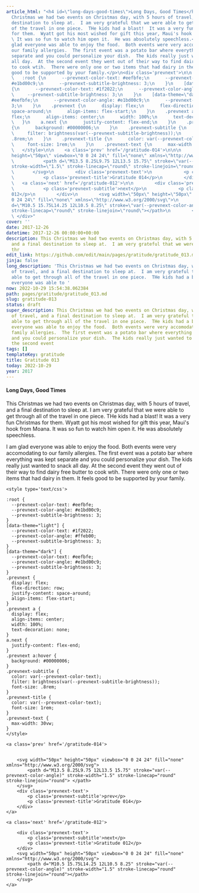 ```yaml
---
article_html: "<h4 id=\"long-days-good-times\">Long Days, Good Times</h4>\n<p>This
  Christmas we had two events on Christmas day, with 5 hours of travel, and a final
  destination to sleep at.  I am very grateful that we were able to get through all
  of the travel in one piece.  THe kids had a blast!  It was a very fun Christmas
  for them.  Wyatt got his most wished for gift this year, Maui's hook from Moana.
  \ It was so fun to watch him open it.  He was absolutely speechless.</p>\n<p>I am
  glad everyone was able to enjoy the food.  Both events were very accomodating to
  our family allergies.  The first event was a potato bar where everything was kept
  separate and you could personalize your dish.  The kids really just wanted to snack
  all day.  At the second event they went out of their way to find dairy free butter
  to cook wtih.  There were only one or two items that had dairy in them.  It feels
  good to be supported by your family.</p>\n<div class='prevnext'>\n\n    <style type='text/css'>\n\n
  \   :root {\n      --prevnext-color-text: #eefbfe;\n      --prevnext-color-angle:
  #e1bd00c9;\n      --prevnext-subtitle-brightness: 3;\n    }\n    [data-theme=\"light\"]
  {\n      --prevnext-color-text: #1f2022;\n      --prevnext-color-angle: #ffeb00;\n
  \     --prevnext-subtitle-brightness: 3;\n    }\n    [data-theme=\"dark\"] {\n      --prevnext-color-text:
  #eefbfe;\n      --prevnext-color-angle: #e1bd00c9;\n      --prevnext-subtitle-brightness:
  3;\n    }\n    .prevnext {\n      display: flex;\n      flex-direction: row;\n      justify-content:
  space-around;\n      align-items: flex-start;\n    }\n    .prevnext a {\n      display:
  flex;\n      align-items: center;\n      width: 100%;\n      text-decoration: none;\n
  \   }\n    a.next {\n      justify-content: flex-end;\n    }\n    .prevnext a:hover
  {\n      background: #00000006;\n    }\n    .prevnext-subtitle {\n      color: var(--prevnext-color-text);\n
  \     filter: brightness(var(--prevnext-subtitle-brightness));\n      font-size:
  .8rem;\n    }\n    .prevnext-title {\n      color: var(--prevnext-color-text);\n
  \     font-size: 1rem;\n    }\n    .prevnext-text {\n      max-width: 30vw;\n    }\n
  \   </style>\n\n    <a class='prev' href='/gratitude-014'>\n\n\n        <svg width=\"50px\"
  height=\"50px\" viewbox=\"0 0 24 24\" fill=\"none\" xmlns=\"http://www.w3.org/2000/svg\">\n
  \           <path d=\"M13.5 8.25L9.75 12L13.5 15.75\" stroke=\"var(--prevnext-color-angle)\"
  stroke-width=\"1.5\" stroke-linecap=\"round\" stroke-linejoin=\"round\"> </path>\n
  \       </svg>\n        <div class='prevnext-text'>\n            <p class='prevnext-subtitle'>prev</p>\n
  \           <p class='prevnext-title'>Gratitude 014</p>\n        </div>\n    </a>\n\n
  \   <a class='next' href='/gratitude-012'>\n\n        <div class='prevnext-text'>\n
  \           <p class='prevnext-subtitle'>next</p>\n            <p class='prevnext-title'>Gratitude
  012</p>\n        </div>\n        <svg width=\"50px\" height=\"50px\" viewbox=\"0
  0 24 24\" fill=\"none\" xmlns=\"http://www.w3.org/2000/svg\">\n            <path
  d=\"M10.5 15.75L14.25 12L10.5 8.25\" stroke=\"var(--prevnext-color-angle)\" stroke-width=\"1.5\"
  stroke-linecap=\"round\" stroke-linejoin=\"round\"></path>\n        </svg>\n    </a>\n
  \ </div>"
cover: ''
date: 2017-12-26
datetime: 2017-12-26 00:00:00+00:00
description: This Christmas we had two events on Christmas day, with 5 hours of travel,
  and a final destination to sleep at.  I am very grateful that we were able to get
  thr
edit_link: https://github.com/edit/main/pages/gratitude/gratitude_013.md
jinja: false
long_description: 'This Christmas we had two events on Christmas day, with 5 hours
  of travel, and a final destination to sleep at.  I am very grateful that we were
  able to get through all of the travel in one piece.  THe kids had a blast I am glad
  everyone was able to '
now: 2022-10-29 15:54:38.062384
path: pages/gratitude/gratitude_013.md
slug: gratitude-013
status: draft
super_description: This Christmas we had two events on Christmas day, with 5 hours
  of travel, and a final destination to sleep at.  I am very grateful that we were
  able to get through all of the travel in one piece.  THe kids had a blast I am glad
  everyone was able to enjoy the food.  Both events were very accomodating to our
  family allergies.  The first event was a potato bar where everything was kept separate
  and you could personalize your dish.  The kids really just wanted to snack all day.  At
  the second event
tags: []
templateKey: gratitude
title: Gratitude 013
today: 2022-10-29
year: 2017
---
```


#### Long Days, Good Times

This Christmas we had two events on Christmas day, with 5 hours of travel, and a final destination to sleep at.  I am very grateful that we were able to get through all of the travel in one piece.  THe kids had a blast!  It was a very fun Christmas for them.  Wyatt got his most wished for gift this year, Maui's hook from Moana.  It was so fun to watch him open it.  He was absolutely speechless.


I am glad everyone was able to enjoy the food.  Both events were very accomodating to our family allergies.  The first event was a potato bar where everything was kept separate and you could personalize your dish.  The kids really just wanted to snack all day.  At the second event they went out of their way to find dairy free butter to cook wtih.  There were only one or two items that had dairy in them.  It feels good to be supported by your family.
<div class='prevnext'>

    <style type='text/css'>

    :root {
      --prevnext-color-text: #eefbfe;
      --prevnext-color-angle: #e1bd00c9;
      --prevnext-subtitle-brightness: 3;
    }
    [data-theme="light"] {
      --prevnext-color-text: #1f2022;
      --prevnext-color-angle: #ffeb00;
      --prevnext-subtitle-brightness: 3;
    }
    [data-theme="dark"] {
      --prevnext-color-text: #eefbfe;
      --prevnext-color-angle: #e1bd00c9;
      --prevnext-subtitle-brightness: 3;
    }
    .prevnext {
      display: flex;
      flex-direction: row;
      justify-content: space-around;
      align-items: flex-start;
    }
    .prevnext a {
      display: flex;
      align-items: center;
      width: 100%;
      text-decoration: none;
    }
    a.next {
      justify-content: flex-end;
    }
    .prevnext a:hover {
      background: #00000006;
    }
    .prevnext-subtitle {
      color: var(--prevnext-color-text);
      filter: brightness(var(--prevnext-subtitle-brightness));
      font-size: .8rem;
    }
    .prevnext-title {
      color: var(--prevnext-color-text);
      font-size: 1rem;
    }
    .prevnext-text {
      max-width: 30vw;
    }
    </style>
    
    <a class='prev' href='/gratitude-014'>
    

        <svg width="50px" height="50px" viewbox="0 0 24 24" fill="none" xmlns="http://www.w3.org/2000/svg">
            <path d="M13.5 8.25L9.75 12L13.5 15.75" stroke="var(--prevnext-color-angle)" stroke-width="1.5" stroke-linecap="round" stroke-linejoin="round"> </path>
        </svg>
        <div class='prevnext-text'>
            <p class='prevnext-subtitle'>prev</p>
            <p class='prevnext-title'>Gratitude 014</p>
        </div>
    </a>
    
    <a class='next' href='/gratitude-012'>
    
        <div class='prevnext-text'>
            <p class='prevnext-subtitle'>next</p>
            <p class='prevnext-title'>Gratitude 012</p>
        </div>
        <svg width="50px" height="50px" viewbox="0 0 24 24" fill="none" xmlns="http://www.w3.org/2000/svg">
            <path d="M10.5 15.75L14.25 12L10.5 8.25" stroke="var(--prevnext-color-angle)" stroke-width="1.5" stroke-linecap="round" stroke-linejoin="round"></path>
        </svg>
    </a>
  </div>